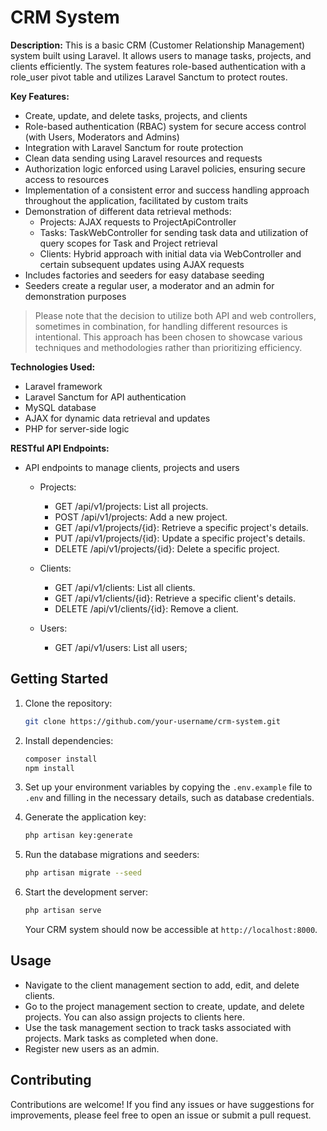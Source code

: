 # CRM System

**Description:**
This is a basic CRM (Customer Relationship Management) system built using Laravel. It allows users to manage tasks, projects, and clients efficiently. The system features role-based authentication with a role_user pivot table and utilizes Laravel Sanctum to protect routes.

**Key Features:**
- Create, update, and delete tasks, projects, and clients
- Role-based authentication (RBAC) system for secure access control (with Users, Moderators and Admins)
- Integration with Laravel Sanctum for route protection
- Clean data sending using Laravel resources and requests
- Authorization logic enforced using Laravel policies, ensuring secure access to resources
- Implementation of a consistent error and success handling approach throughout the application, facilitated by custom traits
- Demonstration of different data retrieval methods:
    - Projects: AJAX requests to ProjectApiController
    - Tasks: TaskWebController for sending task data and utilization of query scopes for Task and Project retrieval
    - Clients: Hybrid approach with initial data via WebController and certain subsequent updates using AJAX requests
- Includes factories and seeders for easy database seeding
- Seeders create a regular user, a moderator and an admin for demonstration purposes

> Please note that the decision to utilize both API and web controllers, sometimes in combination, for handling different resources is intentional. This approach has been chosen to showcase various techniques and methodologies rather than prioritizing efficiency.

**Technologies Used:**
- Laravel framework
- Laravel Sanctum for API authentication
- MySQL database
- AJAX for dynamic data retrieval and updates
- PHP for server-side logic

**RESTful API Endpoints:**  
 * API endpoints to manage clients, projects and users
   * Projects:
     * GET /api/v1/projects: List all projects.
     * POST /api/v1/projects: Add a new project.
     * GET /api/v1/projects/{id}: Retrieve a specific project's details.
     * PUT /api/v1/projects/{id}: Update a specific project's details.
     * DELETE /api/v1/projects/{id}: Delete a specific project.

   * Clients:
     * GET /api/v1/clients: List all clients.
     * GET /api/v1/clients/{id}: Retrieve a specific client's details.
     * DELETE /api/v1/clients/{id}: Remove a client.

   * Users:
     * GET /api/v1/users: List all users;

## Getting Started

1. Clone the repository:

   ```bash
   git clone https://github.com/your-username/crm-system.git
   ```

2. Install dependencies:

   ```bash
   composer install
   npm install
   ```

3. Set up your environment variables by copying the `.env.example` file to `.env` and filling in the necessary details, such as database credentials.

4. Generate the application key:

   ```bash
   php artisan key:generate
   ```

5. Run the database migrations and seeders:

   ```bash
   php artisan migrate --seed
   ```

6. Start the development server:

   ```bash
   php artisan serve
   ```

   Your CRM system should now be accessible at `http://localhost:8000`.

## Usage

- Navigate to the client management section to add, edit, and delete clients.
- Go to the project management section to create, update, and delete projects. You can also assign projects to clients here.
- Use the task management section to track tasks associated with projects. Mark tasks as completed when done.
- Register new users as an admin.

## Contributing

Contributions are welcome! If you find any issues or have suggestions for improvements, please feel free to open an issue or submit a pull request.

